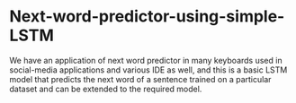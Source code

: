 # Next-word-predictor-using-simple-LSTM
We have an application of next word predictor in many keyboards used in social-media applications and various IDE as well, and this is a basic LSTM model that predicts the next word of a sentence trained on a particular dataset and can be extended to the required model.
